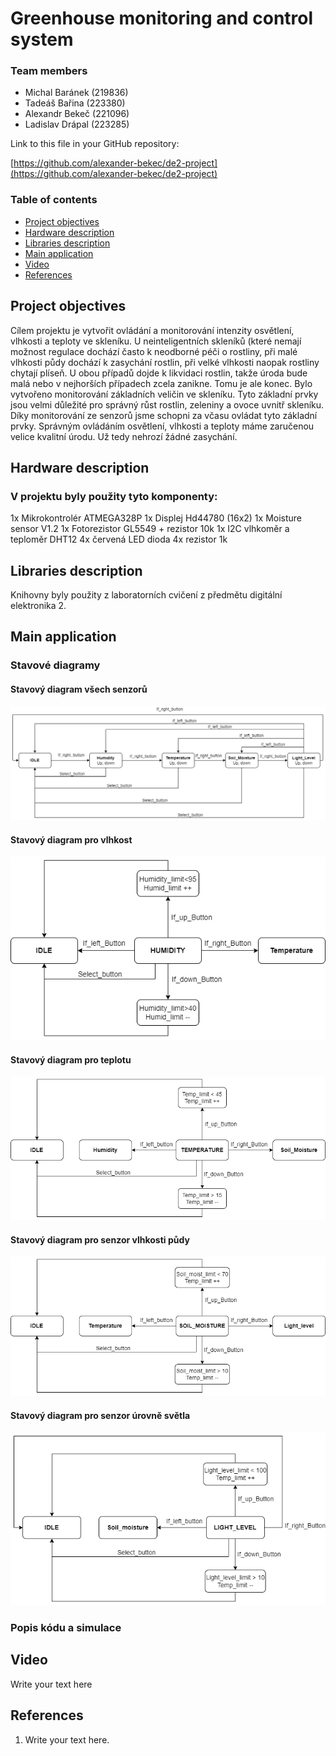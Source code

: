 # Greenhouse monitoring and control system

### Team members

* Michal Baránek (219836)
* Tadeáš Bařina (223380)
* Alexandr Bekeč (221096)
* Ladislav Drápal (223285)

Link to this file in your GitHub repository:

[https://github.com/alexander-bekec/de2-project](https://github.com/alexander-bekec/de2-project)

### Table of contents

* [Project objectives](#objectives)
* [Hardware description](#hardware)
* [Libraries description](#libs)
* [Main application](#main)
* [Video](#video)
* [References](#references)

<a name="objectives"></a>

## Project objectives

Cílem projektu je vytvořit ovládání a monitorování intenzity osvětlení, vlhkosti a teploty ve skleníku. U neinteligentních skleníků (které nemají možnost regulace dochází často k neodborné péči o rostliny, při malé vlhkosti půdy dochází k zasychání rostlin, při velké vlhkosti naopak rostliny chytají plíseň. U obou případů dojde k likvidaci rostlin, takže úroda bude malá nebo v nejhorších případech zcela zanikne. Tomu je ale konec. Bylo vytvořeno monitorování základních veličin ve skleníku. Tyto základní prvky jsou velmi důležité pro správný růst rostlin, zeleniny a ovoce uvnitř skleníku. Díky monitorování ze senzorů jsme schopni za včasu ovládat tyto základní prvky. Správným ovládáním osvětlení, vlhkosti a teploty máme zaručenou velice kvalitní úrodu. Už tedy nehrozí žádné zasychání.

<a name="hardware"></a>

## Hardware description

### V projektu byly použity tyto komponenty:
1x Mikrokontrolér ATMEGA328P
1x Displej Hd44780 (16x2)
1x Moisture sensor V1.2
1x Fotorezistor GL5549 + rezistor 10k
1x I2C vlhkoměr a teploměr DHT12
4x červená LED dioda
4x rezistor 1k

<a name="libs"></a>

## Libraries description

Knihovny byly použity z laboratorních cvičení z předmětu digitální elektronika 2.

<a name="main"></a>

## Main application

### Stavové diagramy

#### Stavový diagram všech senzorů
![all](Image/Statediagram_komplet.png)

#### Stavový diagram pro vlhkost
![Humidity](Image/Humidity2.png)

#### Stavový diagram pro teplotu
![Temperature](Image/Temperature2.png)

#### Stavový diagram pro senzor vlhkosti půdy
![Soil](Image/Soil_moist2.png)

#### Stavový diagram pro senzor úrovně světla
![Light](Image/Light_level.png)


### Popis kódu a simulace

<a name="video"></a>

## Video

Write your text here

<a name="references"></a>

## References

1. Write your text here.